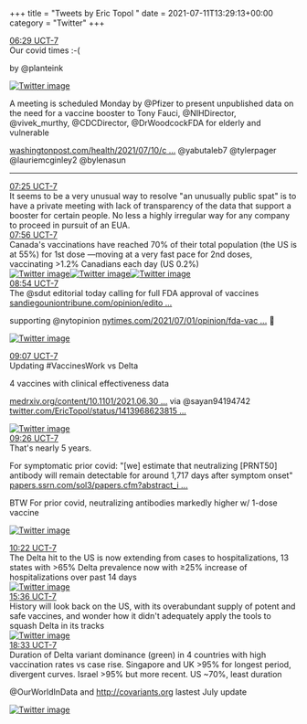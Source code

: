 +++
title = "Tweets by Eric Topol " 
date = 2021-07-11T13:29:13+00:00
category = "Twitter"
+++
<div class="tweet"> 
<div class="profile"> 
<a href="https://twitter.com/erictopol/status/1414215202116014086" target="_blank" rel="noreferer">06:29 UCT-7</a> 
</div> 
<div class="content"> 
Our covid times :-(

by @planteink </div> 
<a href="/twitter/erictopol/images/E6BNKhOVEAEQzln.jpg"  ><img src="/twitter/erictopol/images/E6BNKhOVEAEQzln.jpg" alt="Twitter image" ></img></a></div> 
<div class="thread"> 
<div class="thread-content"> 
A meeting is scheduled Monday by @Pfizer to present unpublished data on the need for a vaccine booster to Tony Fauci, @NIHDirector, @vivek_murthy, @CDCDirector, @DrWoodcockFDA for elderly and vulnerable 

<a href="https://www.washingtonpost.com/health/2021/07/10/covid-booster-shot-pfizer/" target="_blank" rel="noreferer">washingtonpost.com/health/2021/07/10/c ...</a> 
 @yabutaleb7 @tylerpager @lauriemcginley2 @bylenasun</div> 
<hr><div class="profile"> 
<a href="https://twitter.com/erictopol/status/1414229272672145410" target="_blank" rel="noreferer">07:25 UCT-7</a> 
</div> 
<div class="content"> 
It seems to be a very unusual way to resolve "an unusually public spat" is to have a private meeting with lack of transparency of the data that support a booster for certain people. No less a highly irregular way for any company to proceed in pursuit of an EUA.</div> 
</div> 
<div class="tweet"> 
<div class="profile"> 
<a href="https://twitter.com/erictopol/status/1414237083279925250" target="_blank" rel="noreferer">07:56 UCT-7</a> 
</div> 
<div class="content"> 
Canada's vaccinations have reached 70% of their total population (the US is at 55%) for 1st dose —moving at a very fast pace for 2nd doses, vaccinating &gt;1.2% Canadians each day (US 0.2%) </div> 
<a href="/twitter/erictopol/images/E6BgB7TUUA0lkYO.jpg"  ><img src="/twitter/erictopol/images/E6BgB7TUUA0lkYO.jpg" alt="Twitter image" ></img></a><a href="/twitter/erictopol/images/E6BgEdeUUAAVE4s.jpg"  ><img src="/twitter/erictopol/images/E6BgEdeUUAAVE4s.jpg" alt="Twitter image" ></img></a><a href="/twitter/erictopol/images/E6BgLfSVEAooO1l.jpg"  ><img src="/twitter/erictopol/images/E6BgLfSVEAooO1l.jpg" alt="Twitter image" ></img></a></div> 
<div class="tweet"> 
<div class="profile"> 
<a href="https://twitter.com/erictopol/status/1414251862505582595" target="_blank" rel="noreferer">08:54 UCT-7</a> 
</div> 
<div class="content"> 
The @sdut editorial today calling for full FDA approval of vaccines <a href="https://www.sandiegouniontribune.com/opinion/editorials/story/2021-07-09/fda-approve-covid-19-vaccines-to-lower-vaccine-hesitancy" target="_blank" rel="noreferer">sandiegouniontribune.com/opinion/edito ...</a> 


supporting @nytopinion <a href="https://www.nytimes.com/2021/07/01/opinion/fda-vaccines-full-approval.html" target="_blank" rel="noreferer">nytimes.com/2021/07/01/opinion/fda-vac ...</a> 
 🙏 </div> 
<a href="/twitter/erictopol/images/E6BuEOFVcAE-edF.jpg"  ><img src="/twitter/erictopol/images/E6BuEOFVcAE-edF.jpg" alt="Twitter image" ></img></a></div> 
<div class="tweet"> 
<div class="profile"> 
<a href="https://twitter.com/erictopol/status/1414254993536786433" target="_blank" rel="noreferer">09:07 UCT-7</a> 
</div> 
<div class="content"> 
Updating #VaccinesWork vs Delta

4 vaccines with clinical effectiveness data

<a href="https://www.medrxiv.org/content/10.1101/2021.06.30.21259439v1" target="_blank" rel="noreferer">medrxiv.org/content/10.1101/2021.06.30 ...</a> 
 via @sayan94194742  <a href="https://twitter.com/EricTopol/status/1413968623815647235" target="_blank" rel="noreferer">twitter.com/EricTopol/status/1413968623815 ...</a> 
</div> 
<a href="/twitter/erictopol/images/E6BxRfGVcAETQrs.jpg"  ><img src="/twitter/erictopol/images/E6BxRfGVcAETQrs.jpg" alt="Twitter image" ></img></a></div> 
<div class="tweet"> 
<div class="profile"> 
<a href="https://twitter.com/erictopol/status/1414259816835411970" target="_blank" rel="noreferer">09:26 UCT-7</a> 
</div> 
<div class="content"> 
That's nearly 5 years.

For symptomatic prior covid: "[we] estimate that neutralizing [PRNT50] antibody will remain detectable for around 1,717 days after symptom onset" <a href="https://papers.ssrn.com/sol3/papers.cfm?abstract_id=3881728" target="_blank" rel="noreferer">papers.ssrn.com/sol3/papers.cfm?abstract_i ...</a> 


BTW For prior covid, neutralizing antibodies markedly higher w/ 1-dose vaccine </div> 
<a href="/twitter/erictopol/images/E6B0lz4UcAMN2dw.jpg"  ><img src="/twitter/erictopol/images/E6B0lz4UcAMN2dw.jpg" alt="Twitter image" ></img></a></div> 
<div class="tweet"> 
<div class="profile"> 
<a href="https://twitter.com/erictopol/status/1414274021777035266" target="_blank" rel="noreferer">10:22 UCT-7</a> 
</div> 
<div class="content"> 
The Delta hit to the US is now extending from cases to hospitalizations, 13 states with &gt;65% Delta prevalence now with ≥25% increase of hospitalizations over past 14 days </div> 
<a href="/twitter/erictopol/images/E6CCi3QVIAYBZGl.jpg"  ><img src="/twitter/erictopol/images/E6CCi3QVIAYBZGl.jpg" alt="Twitter image" ></img></a></div> 
<div class="tweet"> 
<div class="profile"> 
<a href="https://twitter.com/erictopol/status/1414353013817319428" target="_blank" rel="noreferer">15:36 UCT-7</a> 
</div> 
<div class="content"> 
History will look back on the US, with its overabundant supply of potent and safe vaccines, and wonder how it didn't adequately apply the tools to squash Delta in its tracks </div> 
<a href="/twitter/erictopol/images/E6DJ86zUUAEWjUT.jpg"  ><img src="/twitter/erictopol/images/E6DJ86zUUAEWjUT.jpg" alt="Twitter image" ></img></a></div> 
<div class="tweet"> 
<div class="profile"> 
<a href="https://twitter.com/erictopol/status/1414397579119325184" target="_blank" rel="noreferer">18:33 UCT-7</a> 
</div> 
<div class="content"> 
Duration of Delta variant dominance (green) in 4 countries with high vaccination rates vs case rise.  Singapore and UK &gt;95% for longest period, divergent curves. Israel &gt;95% but more recent. US ~70%, least duration

@OurWorldInData and  <a href="http://covariants.org" target="_blank" rel="noreferer">http://covariants.org</a> 
 lastest July update </div> 
<a href="/twitter/erictopol/images/E6DyvnUVgAAsT9Y.jpg"  ><img src="/twitter/erictopol/images/E6DyvnUVgAAsT9Y.jpg" alt="Twitter image" ></img></a></div> 


